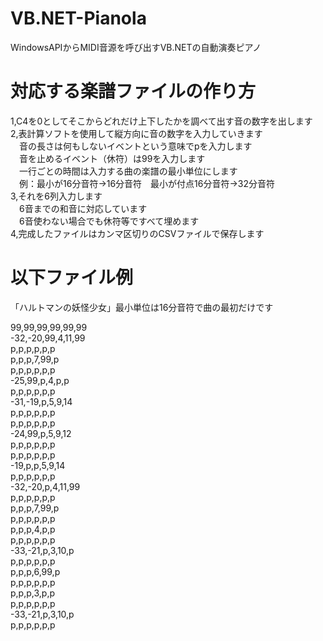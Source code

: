 # VB.NET-Pianola
WindowsAPIからMIDI音源を呼び出すVB.NETの自動演奏ピアノ
# 対応する楽譜ファイルの作り方
1,C4を0としてそこからどれだけ上下したかを調べて出す音の数字を出します  
2,表計算ソフトを使用して縦方向に音の数字を入力していきます  
　音の長さは何もしないイベントという意味でpを入力します  
　音を止めるイベント（休符）は99を入力します  
　一行ごとの時間は入力する曲の楽譜の最小単位にします  
　例：最小が16分音符→16分音符　最小が付点16分音符→32分音符  
3,それを6列入力します  
　6音までの和音に対応しています  
　6音使わない場合でも休符等ですべて埋めます  
4,完成したファイルはカンマ区切りのCSVファイルで保存します  

# 以下ファイル例
「ハルトマンの妖怪少女」最小単位は16分音符で曲の最初だけです  

99,99,99,99,99,99  
-32,-20,99,4,11,99  
p,p,p,p,p,p  
p,p,p,7,99,p  
p,p,p,p,p,p  
-25,99,p,4,p,p  
p,p,p,p,p,p  
-31,-19,p,5,9,14  
p,p,p,p,p,p  
p,p,p,p,p,p  
-24,99,p,5,9,12  
p,p,p,p,p,p  
p,p,p,p,p,p  
-19,p,p,5,9,14  
p,p,p,p,p,p  
-32,-20,p,4,11,99  
p,p,p,p,p,p  
p,p,p,7,99,p  
p,p,p,p,p,p  
p,p,p,4,p,p  
p,p,p,p,p,p  
-33,-21,p,3,10,p  
p,p,p,p,p,p  
p,p,p,6,99,p  
p,p,p,p,p,p  
p,p,p,3,p,p  
p,p,p,p,p,p  
-33,-21,p,3,10,p  
p,p,p,p,p,p  
